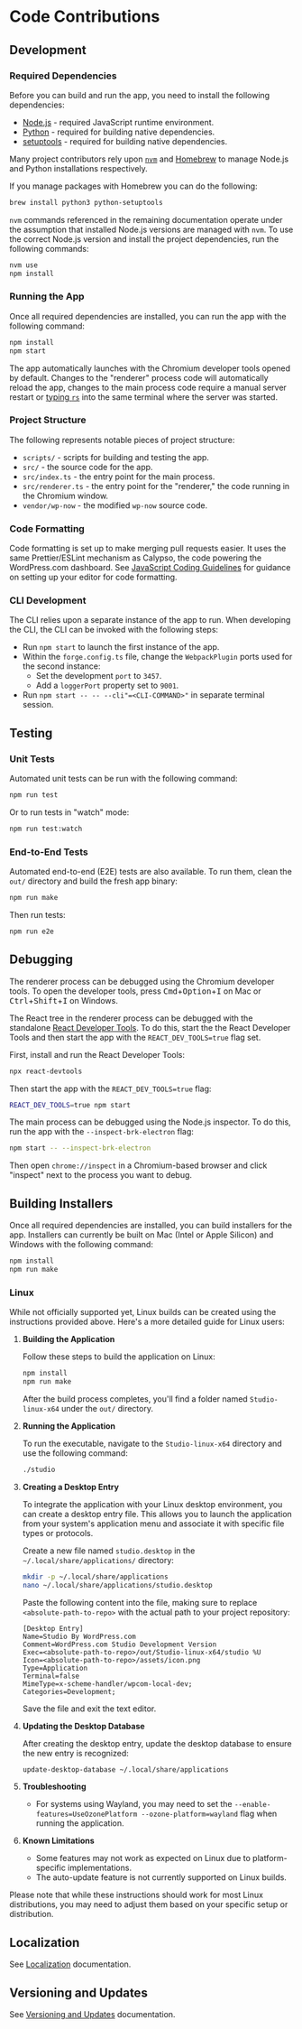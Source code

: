 # Code Contributions

## Development

### Required Dependencies

Before you can build and run the app, you need to install the following dependencies:

- [Node.js](https://nodejs.org/) - required JavaScript runtime environment.
- [Python](https://www.python.org/) - required for building native dependencies.
- [setuptools](https://pypi.org/project/setuptools/) - required for building native dependencies.

Many project contributors rely upon [`nvm`](https://github.com/nvm-sh/nvm) and [Homebrew](https://brew.sh) to manage Node.js and Python installations respectively.

If you manage packages with Homebrew you can do the following:

```bash
brew install python3 python-setuptools
```

`nvm` commands referenced in the remaining documentation operate under the assumption that installed Node.js versions are managed with `nvm`. To use the correct Node.js version and install the project dependencies, run the following commands:

```bash
nvm use
npm install
```

### Running the App

Once all required dependencies are installed, you can run the app with the following command:

```bash
npm install
npm start
```

The app automatically launches with the Chromium developer tools opened by default. Changes to the "renderer" process code will automatically reload the app, changes to the main process code require a manual server restart or [typing `rs`](https://www.electronforge.io/cli#start) into the same terminal where the server was started.

### Project Structure

The following represents notable pieces of project structure:

- `scripts/` - scripts for building and testing the app.
- `src/` - the source code for the app.
- `src/index.ts` - the entry point for the main process.
- `src/renderer.ts` - the entry point for the "renderer," the code running in the Chromium window.
- `vendor/wp-now` - the modified `wp-now` source code.

### Code Formatting

Code formatting is set up to make merging pull requests easier. It uses the same Prettier/ESLint mechanism as Calypso, the code powering the WordPress.com dashboard. See [JavaScript Coding Guidelines](https://github.com/Automattic/wp-calypso/blob/trunk/docs/coding-guidelines/javascript.md) for guidance on setting up your editor for code formatting.

### CLI Development

The CLI relies upon a separate instance of the app to run. When developing the CLI, the CLI can be invoked with the following steps:

- Run `npm start` to launch the first instance of the app.
- Within the `forge.config.ts` file, change the `WebpackPlugin` ports used for the second instance:
  - Set the development `port` to `3457`.
  - Add a `loggerPort` property set to `9001`.
- Run `npm start -- -- --cli"=<CLI-COMMAND>"` in separate terminal session.

## Testing

### Unit Tests

Automated unit tests can be run with the following command:

```bash
npm run test
```

Or to run tests in "watch" mode:

```bash
npm run test:watch
```

### End-to-End Tests

Automated end-to-end (E2E) tests are also available. To run them, clean the `out/` directory and build the fresh app binary:

```bash
npm run make
```

Then run tests:

```bash
npm run e2e
```

## Debugging

The renderer process can be debugged using the Chromium developer tools. To open the developer tools, press <kbd>Cmd</kbd>+<kbd>Option</kbd>+<kbd>I</kbd> on Mac or <kbd>Ctrl</kbd>+<kbd>Shift</kbd>+<kbd>I</kbd> on Windows.

The React tree in the renderer process can be debugged with the standalone [React Developer Tools](https://react.dev/learn/react-developer-tools#safari-and-other-browsers). To do this, start the the React Developer Tools and then start the app with the `REACT_DEV_TOOLS=true` flag set.

First, install and run the React Developer Tools:

```bash
npx react-devtools
```

Then start the app with the `REACT_DEV_TOOLS=true` flag:

```bash
REACT_DEV_TOOLS=true npm start
```

The main process can be debugged using the Node.js inspector. To do this, run the app with the `--inspect-brk-electron` flag:

```bash
npm start -- --inspect-brk-electron
```

Then open `chrome://inspect` in a Chromium-based browser and click "inspect" next to the process you want to debug.

## Building Installers

Once all required dependencies are installed, you can build installers for the app.
Installers can currently be built on Mac (Intel or Apple Silicon) and Windows with the following command:

```bash
npm install
npm run make
```

### Linux

While not officially supported yet, Linux builds can be created using the instructions provided above. Here's a more detailed guide for Linux users:

1. **Building the Application**

   Follow these steps to build the application on Linux:

   ```bash
   npm install
   npm run make
   ```

   After the build process completes, you'll find a folder named `Studio-linux-x64` under the `out/` directory.

2. **Running the Application**

   To run the executable, navigate to the `Studio-linux-x64` directory and use the following command:

   ```bash
   ./studio
   ```

3. **Creating a Desktop Entry**

   To integrate the application with your Linux desktop environment, you can create a desktop entry file. This allows you to launch the application from your system's application menu and associate it with specific file types or protocols.

   Create a new file named `studio.desktop` in the `~/.local/share/applications/` directory:

   ```bash
   mkdir -p ~/.local/share/applications
   nano ~/.local/share/applications/studio.desktop
   ```

   Paste the following content into the file, making sure to replace `<absolute-path-to-repo>` with the actual path to your project repository:

   ```
   [Desktop Entry]
   Name=Studio By WordPress.com
   Comment=WordPress.com Studio Development Version
   Exec=<absolute-path-to-repo>/out/Studio-linux-x64/studio %U
   Icon=<absolute-path-to-repo>/assets/icon.png
   Type=Application
   Terminal=false
   MimeType=x-scheme-handler/wpcom-local-dev;
   Categories=Development;
   ```

   Save the file and exit the text editor.

4. **Updating the Desktop Database**

   After creating the desktop entry, update the desktop database to ensure the new entry is recognized:

   ```bash
   update-desktop-database ~/.local/share/applications
   ```

5. **Troubleshooting**

   - For systems using Wayland, you may need to set the `--enable-features=UseOzonePlatform --ozone-platform=wayland`
     flag when running the application.

6. **Known Limitations**

   - Some features may not work as expected on Linux due to platform-specific implementations.
   - The auto-update feature is not currently supported on Linux builds.

Please note that while these instructions should work for most Linux distributions, you
may need to adjust them based on your specific setup or distribution.

## Localization

See [Localization](./localization.md) documentation.

## Versioning and Updates

See [Versioning and Updates](./versioning-and-updates.md) documentation.
